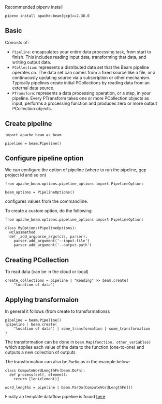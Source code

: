 Recommended pipenv install

```
pipenv install apache-beam[gcp]==2.38.0
```

## Basic

Consists of:

* `Pipeline`: encapsulates your entire data processing task, from start to finish. This includes reading input data, transforming that data, and writing output data.
* `PCollection`: represents a distributed data set that the Beam pipeline operates on. The data set can comes from a fixed source like a file, or a continuously updating source via a subscription or other mechanism. Typically pipelines create initial PCollections by reading data from an external data source.
* `PTransform`: represents a data processing operation, or a step, in your pipeline. Every PTransform takes one or more PCollection objects as input, performs a processing function and produces zero or more output PCollection objects.

## Create pipeline
```
import apache_beam as beam

pipeline = beam.Pipeline()
```

## Configure pipeline option
We can configure the option of pipeline (where to run the pipeline, gcp project id and so on)

```
from apache_beam.options.pipeline_options import PipelineOptions

beam_options = PipelineOptions()
```

configures values from the commandline.

To create a custom option, do the following:

```
from apache_beam.options.pipeline_options import PipelineOptions

class MyOptions(PipelineOptions):
  @classmethod
  def _add_argparse_args(cls, parser):
    parser.add_argument('--input-file')
    parser.add_argument('--output-path')
```

## Creating PCollection

To read data (can be in the cloud or local)

```
create_collections = pipeline | "Reading" >> beam.create(
    "location of data")
```

## Applying transformaion

In general it follows (from create to transformations):

```
pipeline = beam.Pipeline()
(pipeline | beam.create(
    "location of data") | some_transformation | some_transformation 
)
```

The transformation can be done in `beam.Map(function, other_variables)` which applies each value of the data to the function (one-to-one) and outputs a new collection of outputs

The transformation can also be `ParDo` as in the example below:

```
class ComputeWordLengthFn(beam.DoFn):
  def process(self, element):
    return [len(element)]

word_lengths = pipeline | beam.ParDo(ComputeWordLengthFn())
```

Finally an template dataflow pipeline is found [here](./dataflow_pipeline_template)